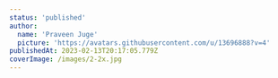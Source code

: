```yaml
---
status: 'published'
author:
  name: 'Praveen Juge'
  picture: 'https://avatars.githubusercontent.com/u/13696888?v=4'
publishedAt: 2023-02-13T20:17:05.779Z
coverImage: /images/2-2x.jpg
---
```

